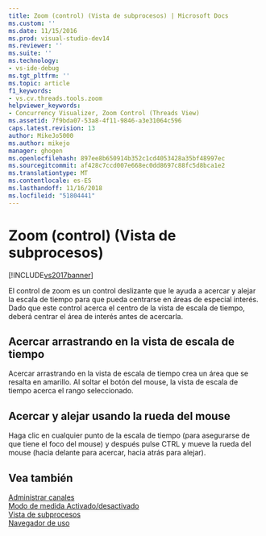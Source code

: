 ```yaml
---
title: Zoom (control) (Vista de subprocesos) | Microsoft Docs
ms.custom: ''
ms.date: 11/15/2016
ms.prod: visual-studio-dev14
ms.reviewer: ''
ms.suite: ''
ms.technology:
- vs-ide-debug
ms.tgt_pltfrm: ''
ms.topic: article
f1_keywords:
- vs.cv.threads.tools.zoom
helpviewer_keywords:
- Concurrency Visualizer, Zoom Control (Threads View)
ms.assetid: 7f9bda07-53a8-4f11-9846-a3e31064c596
caps.latest.revision: 13
author: MikeJo5000
ms.author: mikejo
manager: ghogen
ms.openlocfilehash: 897ee8b650914b352c1cd4053428a35bf48997ec
ms.sourcegitcommit: af428c7ccd007e668ec0dd8697c88fc5d8bca1e2
ms.translationtype: MT
ms.contentlocale: es-ES
ms.lasthandoff: 11/16/2018
ms.locfileid: "51804441"
---
```

# <a name="zoom-control-threads-view"></a>Zoom (control) (Vista de subprocesos)
[!INCLUDE[vs2017banner](../includes/vs2017banner.md)]

El control de zoom es un control deslizante que le ayuda a acercar y alejar la escala de tiempo para que pueda centrarse en áreas de especial interés. Dado que este control acerca el centro de la vista de escala de tiempo, deberá centrar el área de interés antes de acercarla.  
  
## <a name="zooming-in-by-dragging-in-the-timeline-view"></a>Acercar arrastrando en la vista de escala de tiempo  
 Acercar arrastrando en la vista de escala de tiempo crea un área que se resalta en amarillo. Al soltar el botón del mouse, la vista de escala de tiempo acerca el rango seleccionado.  
  
## <a name="zooming-in-and-out-by-using-the-mouse-wheel"></a>Acercar y alejar usando la rueda del mouse  
 Haga clic en cualquier punto de la escala de tiempo (para asegurarse de que tiene el foco del mouse) y después pulse CTRL y mueve la rueda del mouse (hacia delante para acercar, hacia atrás para alejar).  
  
## <a name="see-also"></a>Vea también  
 [Administrar canales](../profiling/manage-channels.md)   
 [Modo de medida Activado/desactivado](../profiling/measure-mode-on-off.md)   
 [Vista de subprocesos](../profiling/threads-view-parallel-performance.md)   
 [Navegador de uso](../profiling/utilization-navigator.md)



